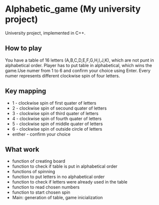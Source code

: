 # Alphabetic_game (My university project)
University project, implemented in C++. 

## How to play
You have a table of 16 letters (A,B,C,D,E,F,G,H,I,J,K), which are not punt in alphabetical order. Player has to put table in alphabetical, which wins the game.Use numer from 1 to 6 and confirm your choice using Enter. Every numer represents different clockwise spin of four letters.

## Key mapping
* 1 - clockwise spin of first quater of letters
* 2 - clockwise spin of secound quater of letters
* 3 - clockwise spin of third quater of letters
* 4 - clockwise spin of fourth quater of letters
* 5 - clockwise spin of middle quater of letters
* 6 - clockwise spin of outside circle of letters
* enther - confirm your choice

## What work
* function of creating board
* function to check if table is put in alphabetical order
* functions of spinning
* function to put letters in no alphabetical order
* function to check if letters were already used in the table
* function to read chosen numbers
* function to start chosen spin
* Main: generation of table, game inicialization
